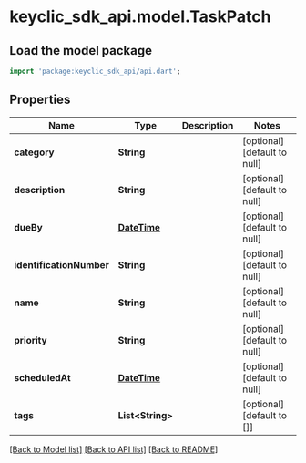 # keyclic_sdk_api.model.TaskPatch

## Load the model package
```dart
import 'package:keyclic_sdk_api/api.dart';
```

## Properties
Name | Type | Description | Notes
------------ | ------------- | ------------- | -------------
**category** | **String** |  | [optional] [default to null]
**description** | **String** |  | [optional] [default to null]
**dueBy** | [**DateTime**](DateTime.md) |  | [optional] [default to null]
**identificationNumber** | **String** |  | [optional] [default to null]
**name** | **String** |  | [optional] [default to null]
**priority** | **String** |  | [optional] [default to null]
**scheduledAt** | [**DateTime**](DateTime.md) |  | [optional] [default to null]
**tags** | **List&lt;String&gt;** |  | [optional] [default to []]

[[Back to Model list]](../README.md#documentation-for-models) [[Back to API list]](../README.md#documentation-for-api-endpoints) [[Back to README]](../README.md)



